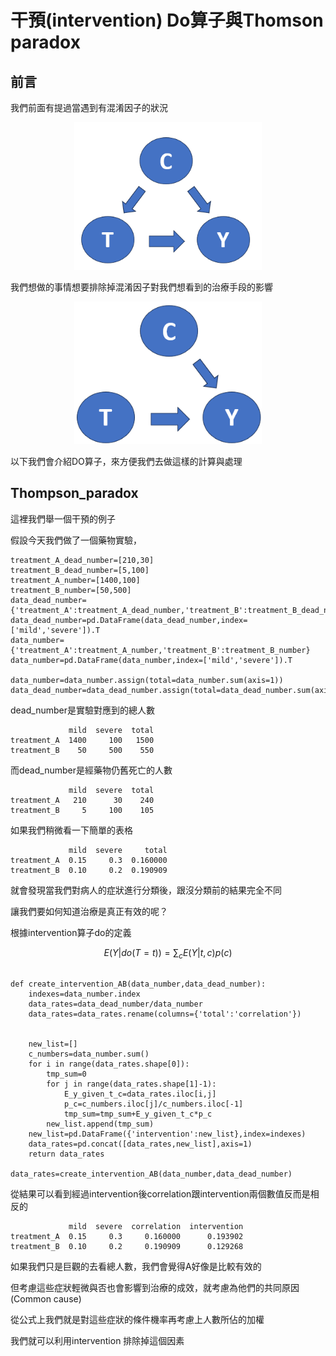 # 干預(intervention) Do算子與Thomson paradox
## 前言
我們前面有提過當遇到有混淆因子的狀況
<div align=center><img src="./data/pic/Confounding_factor.png" width="300px"/></div>

我們想做的事情想要排除掉混淆因子對我們想看到的治療手段的影響

<div align=center><img src="./data/pic/deConfounding.png" width="300px"/></div>

以下我們會介紹DO算子，來方便我們去做這樣的計算與處理
## Thompson_paradox
這裡我們舉一個干預的例子

假設今天我們做了一個藥物實驗，
```
treatment_A_dead_number=[210,30]
treatment_B_dead_number=[5,100]
treatment_A_number=[1400,100]
treatment_B_number=[50,500]
data_dead_number={'treatment_A':treatment_A_dead_number,'treatment_B':treatment_B_dead_number}
data_dead_number=pd.DataFrame(data_dead_number,index=['mild','severe']).T
data_number={'treatment_A':treatment_A_number,'treatment_B':treatment_B_number}
data_number=pd.DataFrame(data_number,index=['mild','severe']).T

data_number=data_number.assign(total=data_number.sum(axis=1))
data_dead_number=data_dead_number.assign(total=data_dead_number.sum(axis=1))
```
dead_number是實驗對應到的總人數
```
             mild  severe  total
treatment_A  1400     100   1500
treatment_B    50     500    550
```
而dead_number是經藥物仍舊死亡的人數
```
             mild  severe  total
treatment_A   210      30    240
treatment_B     5     100    105
```

如果我們稍微看一下簡單的表格
```
             mild  severe     total
treatment_A  0.15     0.3  0.160000
treatment_B  0.10     0.2  0.190909
```

就會發現當我們對病人的症狀進行分類後，跟沒分類前的結果完全不同

讓我們要如何知道治療是真正有效的呢？


根據intervention算子do的定義

$$E(Y|do(T=t))=\sum_cE(Y|t,c)p(c)$$

```

def create_intervention_AB(data_number,data_dead_number):
    indexes=data_number.index
    data_rates=data_dead_number/data_number
    data_rates=data_rates.rename(columns={'total':'correlation'})


    new_list=[]
    c_numbers=data_number.sum()
    for i in range(data_rates.shape[0]):
        tmp_sum=0
        for j in range(data_rates.shape[1]-1):
            E_y_given_t_c=data_rates.iloc[i,j]
            p_c=c_numbers.iloc[j]/c_numbers.iloc[-1]
            tmp_sum=tmp_sum+E_y_given_t_c*p_c
        new_list.append(tmp_sum)
    new_list=pd.DataFrame({'intervention':new_list},index=indexes)
    data_rates=pd.concat([data_rates,new_list],axis=1)
    return data_rates

data_rates=create_intervention_AB(data_number,data_dead_number)
```
從結果可以看到經過intervention後correlation跟intervention兩個數值反而是相反的
```
             mild  severe  correlation  intervention
treatment_A  0.15     0.3     0.160000      0.193902
treatment_B  0.10     0.2     0.190909      0.129268
```
如果我們只是巨觀的去看總人數，我們會覺得A好像是比較有效的

但考慮這些症狀輕微與否也會影響到治療的成效，就考慮為他們的共同原因(Common cause)

從公式上我們就是對這些症狀的條件機率再考慮上人數所佔的加權

我們就可以利用intervention 排除掉這個因素